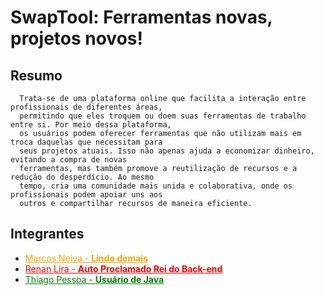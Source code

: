 # SwapTool: Ferramentas novas, projetos novos!

## Resumo

      Trata-se de uma plataforma online que facilita a interação entre profissionais de diferentes áreas, 
      permitindo que eles troquem ou doem suas ferramentas de trabalho entre si. Por meio dessa plataforma,
      os usuários podem oferecer ferramentas que não utilizam mais em troca daquelas que necessitam para 
      seus projetos atuais. Isso não apenas ajuda a economizar dinheiro, evitando a compra de novas 
      ferramentas, mas também promove a reutilização de recursos e a redução do desperdício. Ao mesmo 
      tempo, cria uma comunidade mais unida e colaborativa, onde os profissionais podem apoiar uns aos 
      outros e compartilhar recursos de maneira eficiente.

## Integrantes

- <a style="color: orange;" href="www.github.com/Marcos1701" >Marcos Neiva - **Lindo demais**</a>
- <a style="color: red;" href="www.github.com/RenanLira-Aluno">Renan Lira - **Auto Proclamado Rei do Back-end**</a>
- <a style="color: green;" href="www.github.com/tpessoa10">Thiago Pessoa - **Usuário de Java**</a>
